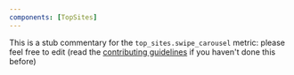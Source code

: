 ```yaml
---
components: [TopSites]
---
```


This is a stub commentary for the `top_sites.swipe_carousel` metric: please feel free to edit (read the
[contributing guidelines](https://github.com/mozilla/glean-annotations/blob/main/CONTRIBUTING.md)
if you haven't done this before)
